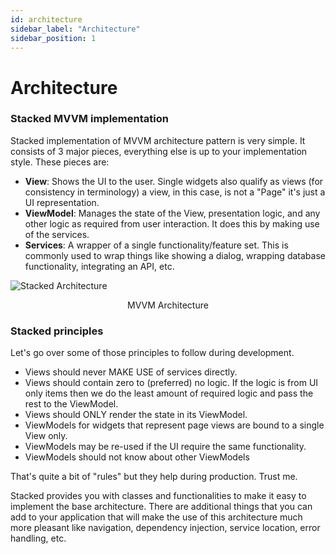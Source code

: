 ```yaml
---
id: architecture
sidebar_label: "Architecture"
sidebar_position: 1
---
```


# Architecture

### Stacked MVVM implementation

Stacked implementation of MVVM architecture pattern is very simple. It consists of 3 major pieces, everything else is up to your implementation style. These pieces are:

- **View**: Shows the UI to the user. Single widgets also qualify as views (for consistency in terminology) a view, in this case, is not a "Page" it's just a UI representation.
- **ViewModel**: Manages the state of the View, presentation logic, and any other logic as required from user interaction. It does this by making use of the services.
- **Services**: A wrapper of a single functionality/feature set. This is commonly used to wrap things like showing a dialog, wrapping database functionality, integrating an API, etc.

![Stacked Architecture](/img/docs/stacked-architecture.svg "MVVM Architecture")
<p align = "center">MVVM Architecture</p>

### Stacked principles

Let's go over some of those principles to follow during development.

- Views should never MAKE USE of services directly.
- Views should contain zero to (preferred) no logic. If the logic is from UI only items then we do the least amount of required logic and pass the rest to the ViewModel.
- Views should ONLY render the state in its ViewModel.
- ViewModels for widgets that represent page views are bound to a single View only.
- ViewModels may be re-used if the UI require the same functionality.
- ViewModels should not know about other ViewModels

That's quite a bit of "rules" but they help during production. Trust me.

Stacked provides you with classes and functionalities to make it easy to implement the base architecture. There are additional things that you can add to your application that will make the use of this architecture much more pleasant like navigation, dependency injection, service location, error handling, etc.
